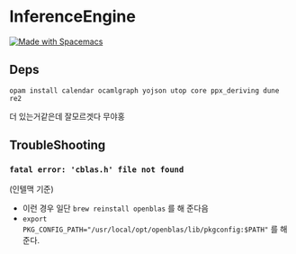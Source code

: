 # InferenceEngine

<a href="https://develop.spacemacs.org"><img src="https://cdn.rawgit.com/syl20bnr/spacemacs/442d025779da2f62fc86c2082703697714db6514/assets/spacemacs-badge.svg" alt="Made with Spacemacs"></a>

## Deps

`opam install calendar ocamlgraph yojson utop core ppx_deriving dune re2`

더 있는거같은데 잘모르겟다 무야홍

## TroubleShooting

### `fatal error: 'cblas.h' file not found`

(인텔맥 기준)

- 이런 경우 일단 `brew reinstall openblas` 를 해 준다음
- `export PKG_CONFIG_PATH="/usr/local/opt/openblas/lib/pkgconfig:$PATH"` 를 해 준다.
